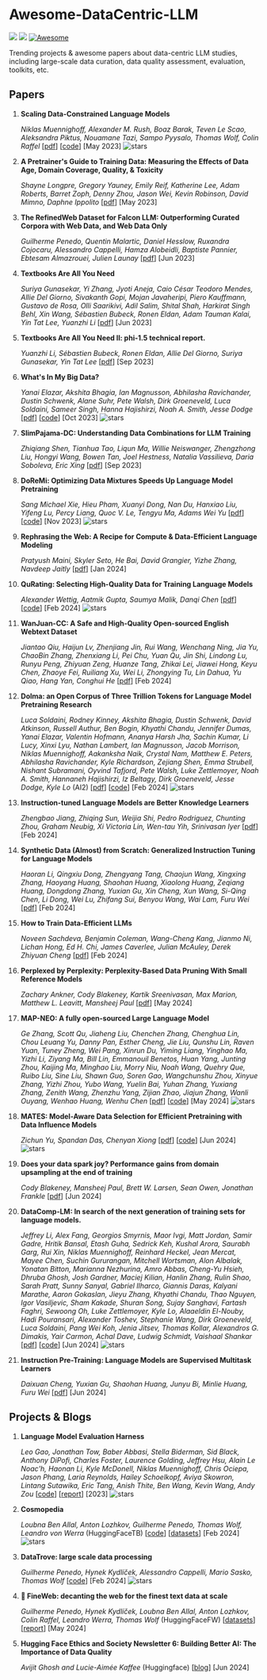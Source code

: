 # Awesome-DataCentric-LLM
![](https://img.shields.io/github/last-commit/koalazf99/Awesome-DataCentric-LLM?color=green)
![](https://img.shields.io/badge/PRs-Welcome-red)
[![Awesome](https://awesome.re/badge.svg)](https://awesome.re)

Trending projects & awesome papers about data-centric LLM studies, including large-scale data curation, data quality assessment, evaluation, toolkits, etc.

## Papers
1. **Scaling Data-Constrained Language Models**

   *Niklas Muennighoff, Alexander M. Rush, Boaz Barak, Teven Le Scao, Aleksandra Piktus, Nouamane Tazi, Sampo Pyysalo, Thomas Wolf, Colin Raffel* [[pdf](https://arxiv.org/abs/2305.16264)] [[code](https://github.com/mlfoundations/scaling)] [May 2023] ![stars](https://img.shields.io/github/stars/mlfoundations/scaling)

1. **A Pretrainer's Guide to Training Data: Measuring the Effects of Data Age, Domain Coverage, Quality, & Toxicity**

    *Shayne Longpre, Gregory Yauney, Emily Reif, Katherine Lee, Adam Roberts, Barret Zoph, Denny Zhou, Jason Wei, Kevin Robinson, David Mimno, Daphne Ippolito* [[pdf](https://arxiv.org/abs/2305.13169)] [May 2023]

1. **The RefinedWeb Dataset for Falcon LLM: Outperforming Curated Corpora with Web Data, and Web Data Only**

    *Guilherme Penedo, Quentin Malartic, Daniel Hesslow, Ruxandra Cojocaru, Alessandro Cappelli, Hamza Alobeidli, Baptiste Pannier, Ebtesam Almazrouei, Julien Launay* [[pdf](https://arxiv.org/abs/2306.01116)] [Jun 2023]

1. **Textbooks Are All You Need**

    *Suriya Gunasekar, Yi Zhang, Jyoti Aneja, Caio César Teodoro Mendes, Allie Del Giorno, Sivakanth Gopi, Mojan Javaheripi, Piero Kauffmann, Gustavo de Rosa, Olli Saarikivi, Adil Salim, Shital Shah, Harkirat Singh Behl, Xin Wang, Sébastien Bubeck, Ronen Eldan, Adam Tauman Kalai, Yin Tat Lee, Yuanzhi Li* [[pdf](https://arxiv.org/abs/2306.11644)] [Jun 2023]

1. **Textbooks Are All You Need II: phi-1.5 technical report.**

    *Yuanzhi Li, Sébastien Bubeck, Ronen Eldan, Allie Del Giorno, Suriya Gunasekar, Yin Tat Lee* [[pdf](https://arxiv.org/abs/2309.05463)] [Sep 2023]

1. **What's In My Big Data?**

    *Yanai Elazar, Akshita Bhagia, Ian Magnusson, Abhilasha Ravichander, Dustin Schwenk, Alane Suhr, Pete Walsh, Dirk Groeneveld, Luca Soldaini, Sameer Singh, Hanna Hajishirzi, Noah A. Smith, Jesse Dodge* [[pdf](https://arxiv.org/abs/2310.20707)] [[code](https://github.com/allenai/wimbd)] [Oct 2023] ![stars](https://img.shields.io/github/stars/sangmichaelxie/doremi)

1. **SlimPajama-DC: Understanding Data Combinations for LLM Training**

    *Zhiqiang Shen, Tianhua Tao, Liqun Ma, Willie Neiswanger, Zhengzhong Liu, Hongyi Wang, Bowen Tan, Joel Hestness, Natalia Vassilieva, Daria Soboleva, Eric Xing* [[pdf](https://arxiv.org/abs/2309.10818)] [Sep 2023]

1. **DoReMi: Optimizing Data Mixtures Speeds Up Language Model Pretraining**

    *Sang Michael Xie, Hieu Pham, Xuanyi Dong, Nan Du, Hanxiao Liu, Yifeng Lu, Percy Liang, Quoc V. Le, Tengyu Ma, Adams Wei Yu* [[pdf](https://arxiv.org/abs/2305.10429)] [[code](https://github.com/sangmichaelxie/doremi)] [Nov 2023] ![stars](https://img.shields.io/github/stars/sangmichaelxie/doremi)

1. **Rephrasing the Web: A Recipe for Compute & Data-Efficient Language Modeling**

    *Pratyush Maini, Skyler Seto, He Bai, David Grangier, Yizhe Zhang, Navdeep Jaitly* [[pdf](https://arxiv.org/abs/2401.16380)] [Jan 2024]

1. **QuRating: Selecting High-Quality Data for Training Language Models**

    *Alexander Wettig, Aatmik Gupta, Saumya Malik, Danqi Chen* [[pdf](https://arxiv.org/abs/2402.09739)] [[code](https://github.com/princeton-nlp/QuRating)] [Feb 2024] ![stars](https://img.shields.io/github/stars/princeton-nlp/QuRating)

1. **WanJuan-CC: A Safe and High-Quality Open-sourced English Webtext Dataset**

    *Jiantao Qiu, Haijun Lv, Zhenjiang Jin, Rui Wang, Wenchang Ning, Jia Yu, ChaoBin Zhang, Zhenxiang Li, Pei Chu, Yuan Qu, Jin Shi, Lindong Lu, Runyu Peng, Zhiyuan Zeng, Huanze Tang, Zhikai Lei, Jiawei Hong, Keyu Chen, Zhaoye Fei, Ruiliang Xu, Wei Li, Zhongying Tu, Lin Dahua, Yu Qiao, Hang Yan, Conghui He* [[pdf](https://arxiv.org/abs/2402.19282)] [Feb 2024]

1. **Dolma: an Open Corpus of Three Trillion Tokens for Language Model Pretraining Research**

    *Luca Soldaini, Rodney Kinney, Akshita Bhagia, Dustin Schwenk, David Atkinson, Russell Authur, Ben Bogin, Khyathi Chandu, Jennifer Dumas, Yanai Elazar, Valentin Hofmann, Ananya Harsh Jha, Sachin Kumar, Li Lucy, Xinxi Lyu, Nathan Lambert, Ian Magnusson, Jacob Morrison, Niklas Muennighoff, Aakanksha Naik, Crystal Nam, Matthew E. Peters, Abhilasha Ravichander, Kyle Richardson, Zejiang Shen, Emma Strubell, Nishant Subramani, Oyvind Tafjord, Pete Walsh, Luke Zettlemoyer, Noah A. Smith, Hannaneh Hajishirzi, Iz Beltagy, Dirk Groeneveld, Jesse Dodge, Kyle Lo* (AI2) [[pdf](https://arxiv.org/abs/2402.00159)] [[code](https://github.com/allenai/dolma)] [Feb 2024] ![stars](https://img.shields.io/github/stars/allenai/dolma)

1. **Instruction-tuned Language Models are Better Knowledge Learners**

    *Zhengbao Jiang, Zhiqing Sun, Weijia Shi, Pedro Rodriguez, Chunting Zhou, Graham Neubig, Xi Victoria Lin, Wen-tau Yih, Srinivasan Iyer* [[pdf](https://arxiv.org/abs/2402.12847)] [Feb 2024]

1. **Synthetic Data (Almost) from Scratch: Generalized Instruction Tuning for Language Models**
    
    *Haoran Li, Qingxiu Dong, Zhengyang Tang, Chaojun Wang, Xingxing Zhang, Haoyang Huang, Shaohan Huang, Xiaolong Huang, Zeqiang Huang, Dongdong Zhang, Yuxian Gu, Xin Cheng, Xun Wang, Si-Qing Chen, Li Dong, Wei Lu, Zhifang Sui, Benyou Wang, Wai Lam, Furu Wei* [[pdf](https://arxiv.org/pdf/2402.13064)] [Feb 2024]

1. **How to Train Data-Efficient LLMs**

    *Noveen Sachdeva, Benjamin Coleman, Wang-Cheng Kang, Jianmo Ni, Lichan Hong, Ed H. Chi, James Caverlee, Julian McAuley, Derek Zhiyuan Cheng* [[pdf](https://arxiv.org/abs/2402.09668)] [Feb 2024]

1. **Perplexed by Perplexity: Perplexity-Based Data Pruning With Small Reference Models**

    *Zachary Ankner, Cody Blakeney, Kartik Sreenivasan, Max Marion, Matthew L. Leavitt, Mansheej Paul* [[pdf](https://arxiv.org/abs/2405.20541)] [May 2024]

1. **MAP-NEO: A fully open-sourced Large Language Model**

    *Ge Zhang, Scott Qu, Jiaheng Liu, Chenchen Zhang, Chenghua Lin, Chou Leuang Yu, Danny Pan, Esther Cheng, Jie Liu, Qunshu Lin, Raven Yuan, Tuney Zheng, Wei Pang, Xinrun Du, Yiming Liang, Yinghao Ma, Yizhi Li, Ziyang Ma, Bill Lin, Emmanouil Benetos, Huan Yang, Junting Zhou, Kaijing Ma, Minghao Liu, Morry Niu, Noah Wang, Quehry Que, Ruibo Liu, Sine Liu, Shawn Guo, Soren Gao, Wangchunshu Zhou, Xinyue Zhang, Yizhi Zhou, Yubo Wang, Yuelin Bai, Yuhan Zhang, Yuxiang Zhang, Zenith Wang, Zhenzhu Yang, Zijian Zhao, Jiajun Zhang, Wanli Ouyang, Wenhao Huang, Wenhu Chen* [[pdf](https://arxiv.org/abs/2405.19327)] [[code](https://github.com/multimodal-art-projection/MAP-NEO)] [May 2024] ![stars](https://img.shields.io/github/stars/multimodal-art-projection/MAP-NEO)

1. **MATES: Model-Aware Data Selection for Efficient Pretraining with Data Influence Models**

    *Zichun Yu, Spandan Das, Chenyan Xiong* [[pdf](https://arxiv.org/abs/2406.06046)] [[code](https://github.com/cxcscmu/MATES)] [Jun 2024] ![stars](https://img.shields.io/github/stars/cxcscmu/MATES)

1. **Does your data spark joy? Performance gains from domain upsampling at the end of training**

    *Cody Blakeney, Mansheej Paul, Brett W. Larsen, Sean Owen, Jonathan Frankle* [[pdf](https://arxiv.org/pdf/2406.03476)] [Jun 2024]

1. **DataComp-LM: In search of the next generation of training sets for language models.**
    
    *Jeffrey Li, Alex Fang, Georgios Smyrnis, Maor Ivgi, Matt Jordan, Samir Gadre, Hritik Bansal, Etash Guha, Sedrick Keh, Kushal Arora, Saurabh Garg, Rui Xin, Niklas Muennighoff, Reinhard Heckel, Jean Mercat, Mayee Chen, Suchin Gururangan, Mitchell Wortsman, Alon Albalak, Yonatan Bitton, Marianna Nezhurina, Amro Abbas, Cheng-Yu Hsieh, Dhruba Ghosh, Josh Gardner, Maciej Kilian, Hanlin Zhang, Rulin Shao, Sarah Pratt, Sunny Sanyal, Gabriel Ilharco, Giannis Daras, Kalyani Marathe, Aaron Gokaslan, Jieyu Zhang, Khyathi Chandu, Thao Nguyen, Igor Vasiljevic, Sham Kakade, Shuran Song, Sujay Sanghavi, Fartash Faghri, Sewoong Oh, Luke Zettlemoyer, Kyle Lo, Alaaeldin El-Nouby, Hadi Pouransari, Alexander Toshev, Stephanie Wang, Dirk Groeneveld, Luca Soldaini, Pang Wei Koh, Jenia Jitsev, Thomas Kollar, Alexandros G. Dimakis, Yair Carmon, Achal Dave, Ludwig Schmidt, Vaishaal Shankar* [[pdf](https://arxiv.org/abs/2406.11794v1)] [[code](https://github.com/mlfoundations/dclm)] [Jun 2024] ![stars](https://img.shields.io/github/stars/mlfoundations/dclm)

1. **Instruction Pre-Training: Language Models are Supervised Multitask Learners**

    *Daixuan Cheng, Yuxian Gu, Shaohan Huang, Junyu Bi, Minlie Huang, Furu Wei* [[pdf](https://arxiv.org/abs/2406.14491)] [Jun 2024]

## Projects & Blogs
1. **Language Model Evaluation Harness**

    *Leo Gao, Jonathan Tow, Baber Abbasi, Stella Biderman, Sid Black, Anthony DiPofi, Charles Foster, Laurence Golding, Jeffrey Hsu, Alain Le Noac'h, Haonan Li, Kyle McDonell, Niklas Muennighoff, Chris Ociepa, Jason Phang, Laria Reynolds, Hailey Schoelkopf, Aviya Skowron, Lintang Sutawika, Eric Tang, Anish Thite, Ben Wang, Kevin Wang, Andy Zou* [[code](https://github.com/EleutherAI/lm-evaluation-harness)] [[report](https://arxiv.org/pdf/2405.14782)] [2023] ![stars](https://img.shields.io/github/stars/EleutherAI/lm-evaluation-harness)

1. **Cosmopedia** 

    *Loubna Ben Allal, Anton Lozhkov, Guilherme Penedo, Thomas Wolf, Leandro von Werra* (HuggingFaceTB) [[code](https://github.com/huggingface/cosmopedia)] [[datasets](https://huggingface.co/datasets/HuggingFaceTB/cosmopedia)] [Feb 2024] ![stars](https://img.shields.io/github/stars/huggingface/cosmopedia)

1. **DataTrove: large scale data processing**

    *Guilherme Penedo, Hynek Kydlíček, Alessandro Cappelli, Mario Sasko, Thomas Wolf* [[code](https://github.com/huggingface/datatrove)] [Feb 2024] ![stars](https://img.shields.io/github/stars/huggingface/datatrove)

1. **🍷 FineWeb: decanting the web for the finest text data at scale**

    *Guilherme Penedo, Hynek Kydlíček, Loubna Ben Allal, Anton Lozhkov, Colin Raffel, Leandro Werra, Thomas Wolf* (HuggingFaceFW) [[datasets](https://huggingface.co/collections/HuggingFaceFW/fineweb-datasets-662458592d61edba3d2f245d)] [[report](https://huggingface.co/spaces/HuggingFaceFW/blogpost-fineweb-v1)] [May 2024]

1. **Hugging Face Ethics and Society Newsletter 6: Building Better AI: The Importance of Data Quality**

    *Avijit Ghosh and Lucie-Aimée Kaffee* (Huggingface) [[blog](https://huggingface.co/blog/ethics-soc-6)] [Jun 2024]
